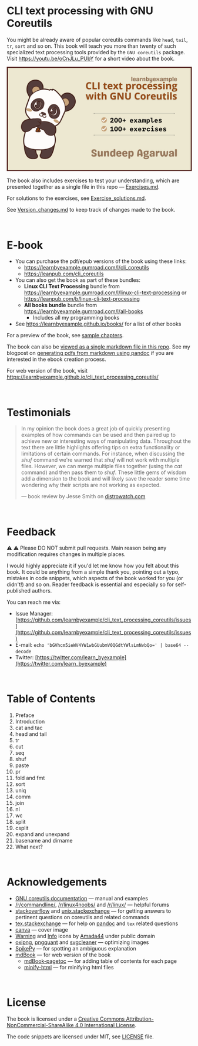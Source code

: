 # CLI text processing with GNU Coreutils

You might be already aware of popular coreutils commands like `head`, `tail`, `tr`, `sort` and so on. This book will teach you more than twenty of such specialized text processing tools provided by the `GNU coreutils` package. Visit https://youtu.be/oCnJLu_PUbY for a short video about the book.

<p align="center"><img src="./images/cli_coreutils_ls.png" alt="CLI text processing with GNU Coreutils ebook cover image" /></p>

The book also includes exercises to test your understanding, which are presented together as a single file in this repo — [Exercises.md](./exercises/Exercises.md).

For solutions to the exercises, see [Exercise_solutions.md](./exercises/Exercise_solutions.md).

See [Version_changes.md](./Version_changes.md) to keep track of changes made to the book.

<br>

# E-book

* You can purchase the pdf/epub versions of the book using these links:
    * https://learnbyexample.gumroad.com/l/cli_coreutils
    * https://leanpub.com/cli_coreutils
* You can also get the book as part of these bundles:
    * **Linux CLI Text Processing** bundle from https://learnbyexample.gumroad.com/l/linux-cli-text-processing or https://leanpub.com/b/linux-cli-text-processing
    * **All books bundle** bundle from https://learnbyexample.gumroad.com/l/all-books
        * Includes all my programming books
* See https://learnbyexample.github.io/books/ for a list of other books

For a preview of the book, see [sample chapters](./sample_chapters/cli_text_processing_coreutils_sample.pdf).

The book can also be [viewed as a single markdown file in this repo](./cli_text_processing_coreutils.md). See my blogpost on [generating pdfs from markdown using pandoc](https://learnbyexample.github.io/customizing-pandoc/) if you are interested in the ebook creation process.

For web version of the book, visit https://learnbyexample.github.io/cli_text_processing_coreutils/

<br>

# Testimonials

>In my opinion the book does a great job of quickly presenting examples of how commands can be used and then paired up to achieve new or interesting ways of manipulating data. Throughout the text there are little highlights offering tips on extra functionality or limitations of certain commands. For instance, when discussing the *shuf* command we're warned that *shuf* will not work with multiple files. However, we can merge multiple files together (using the *cat* command) and then pass them to *shuf*. These little gems of wisdom add a dimension to the book and will likely save the reader some time wondering why their scripts are not working as expected.
>
> — book review by Jesse Smith on [distrowatch.com](https://distrowatch.com/weekly.php?issue=20211206#book)

<br>

# Feedback

⚠️ ⚠️ Please DO NOT submit pull requests. Main reason being any modification requires changes in multiple places.

I would highly appreciate it if you'd let me know how you felt about this book. It could be anything from a simple thank you, pointing out a typo, mistakes in code snippets, which aspects of the book worked for you (or didn't!) and so on. Reader feedback is essential and especially so for self-published authors.

You can reach me via:

* Issue Manager: [https://github.com/learnbyexample/cli_text_processing_coreutils/issues](https://github.com/learnbyexample/cli_text_processing_coreutils/issues)
* E-mail: `echo 'bGVhcm5ieWV4YW1wbGUubmV0QGdtYWlsLmNvbQo=' | base64 --decode`
* Twitter: [https://twitter.com/learn_byexample](https://twitter.com/learn_byexample)

<br>

# Table of Contents

1) Preface
2) Introduction
3) cat and tac
4) head and tail
5) tr
6) cut
7) seq
8) shuf
9) paste
10) pr
11) fold and fmt
12) sort
13) uniq
14) comm
15) join
16) nl
17) wc
18) split
19) csplit
20) expand and unexpand
21) basename and dirname
22) What next?

<br>

# Acknowledgements

* [GNU coreutils documentation](https://www.gnu.org/software/coreutils/manual/coreutils.html) — manual and examples
* [/r/commandline/](https://old.reddit.com/r/commandline), [/r/linux4noobs/](https://old.reddit.com/r/linux4noobs/) and [/r/linux/](https://old.reddit.com/r/linux/) — helpful forums
* [stackoverflow](https://stackoverflow.com/) and [unix.stackexchange](https://unix.stackexchange.com/) — for getting answers to pertinent questions on coreutils and related commands
* [tex.stackexchange](https://tex.stackexchange.com/) — for help on [pandoc](https://github.com/jgm/pandoc/) and `tex` related questions
* [canva](https://www.canva.com/) — cover image
* [Warning](https://commons.wikimedia.org/wiki/File:Warning_icon.svg) and [Info](https://commons.wikimedia.org/wiki/File:Info_icon_002.svg) icons by [Amada44](https://commons.wikimedia.org/wiki/User:Amada44) under public domain
* [oxipng](https://github.com/shssoichiro/oxipng), [pngquant](https://pngquant.org/) and [svgcleaner](https://github.com/RazrFalcon/svgcleaner) — optimizing images
* [SpikePy](https://github.com/SpikePy) — for spotting an ambiguous explanation
* [mdBook](https://github.com/rust-lang/mdBook) — for web version of the book
    * [mdBook-pagetoc](https://github.com/JorelAli/mdBook-pagetoc) — for adding table of contents for each page
    * [minify-html](https://github.com/wilsonzlin/minify-html) — for minifying html files

<br>

# License

The book is licensed under a [Creative Commons Attribution-NonCommercial-ShareAlike 4.0 International License](https://creativecommons.org/licenses/by-nc-sa/4.0/).

The code snippets are licensed under MIT, see [LICENSE](./LICENSE) file.

